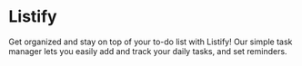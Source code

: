 # Listify
Get organized and stay on top of your to-do list with Listify! Our simple task manager lets you easily add and track your daily tasks, and set reminders.
